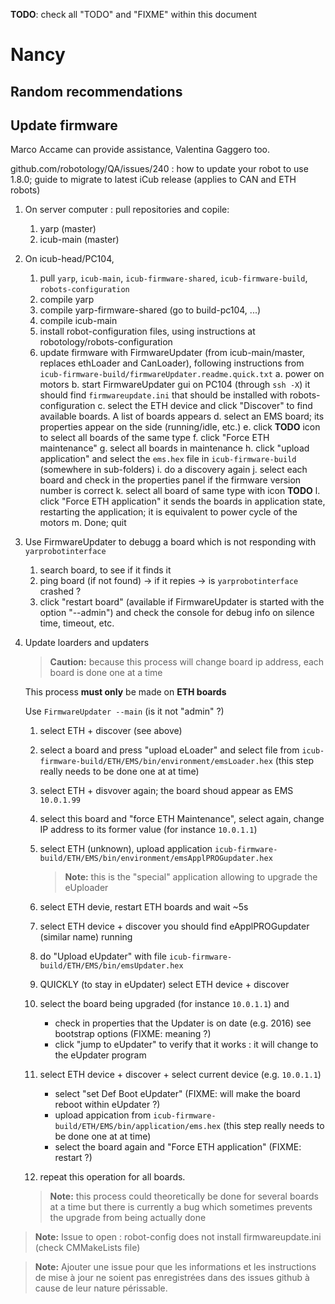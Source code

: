**TODO**: check all "TODO" and "FIXME" within this document

# Nancy

## Random recommendations

## Update firmware

Marco Accame can provide assistance, Valentina Gaggero too.

github.com/robotology/QA/issues/240 : how to update your robot to use 1.8.0; guide to migrate to latest iCub release (applies to CAN and ETH robots)

1. On server computer : pull repositories and copile:
    1. yarp (master)
    2. icub-main (master)
2. On icub-head/PC104,
    1. pull `yarp`, `icub-main`, `icub-firmware-shared`, `icub-firmware-build`, `robots-configuration`
    2. compile yarp
    3. compile yarp-firmware-shared (go to build-pc104, ...)
    4. compile icub-main
    5. install robot-configuration files, using instructions at robotology/robots-configuration
    6. update firmware with FirmwareUpdater (from icub-main/master, replaces ethLoader and CanLoader), following instructions from `icub-firmware-build/firmwareUpdater.readme.quick.txt`
        a. power on motors
        b. start FirmwareUpdater gui on PC104 (through `ssh -X`)
            it should find `firmwareupdate.ini` that should be installed with robots-configuration
        c. select the ETH device and click "Discover" to find available boards. A list of boards appears
        d. select an EMS board; its properties appear on the side (running/idle, etc.)
        e. click **TODO** icon to select all boards of the same type
        f. click "Force ETH maintenance"
        g. select all boards in maintenance
        h. click "upload application" and select the `ems.hex` file in `icub-firmware-build` (somewhere in sub-folders)
        i. do a discovery again
        j. select each board and check in the properties panel if the firmware version number is correct
        k. select all board of same type with icon **TODO**
        l. click "Force ETH application"
            it sends the boards in application state, restarting the application; it is equivalent to power cycle of the motors
        m. Done; quit
3. Use FirmwareUpdater to debugg a board which is not responding with `yarprobotinterface`
    1. search board, to see if it finds it
    2. ping board (if not found) -> if it repies -> is `yarprobotinterface` crashed ?
    3. click "restart board" (available if FirmwareUpdater is started with the option "--admin") and check the console for debug info on silence time, timeout, etc.

4. Update loarders and updaters
    > **Caution:** because this process will change board ip address, each board is done one at a time

    This process **must only** be made on **ETH boards**

    Use `FirmwareUpdater --main` (is it not "admin" ?)

    1. select ETH + discover (see above)
    2. select a board and press "upload eLoader" and select file from `icub-firmware-build/ETH/EMS/bin/environment/emsLoader.hex` (this step really needs to be done one at at time)
    3. select ETH + disvover again; the board shoud appear as EMS `10.0.1.99`
    4. select this board and "force ETH Maintenance", select again, change IP address to its former value (for instance `10.0.1.1`)
    5. select ETH (unknown), upload application `icub-firmware-build/ETH/EMS/bin/environment/emsApplPROGupdater.hex`

        > **Note:** this is the "special" application allowing to upgrade the eUploader
    6. select ETH devie, restart ETH boards and wait ~5s
    7. select ETH device + discover
        you should find eApplPROGupdater (similar name) running
    8. do "Upload eUpdater" with file `icub-firmware-build/ETH/EMS/bin/emsUpdater.hex`
    9. QUICKLY (to stay in eUpdater) select ETH device + discover
    10. select the board being upgraded (for instance `10.0.1.1`) and
        - check in properties that the Updater is on date (e.g. 2016)
            see bootstrap options (FIXME: meaning ?)
        - click "jump to eUpdater" to verify that it works : it will change to the eUpdater program
    11. select ETH device + discover + select current device (e.g. `10.0.1.1`)
        - select "set Def Boot eUpdater" (FIXME: will make the board reboot within eUpdater ?)
        - upload appication from `icub-firmware-build/ETH/EMS/bin/application/ems.hex` (this step really needs to be done one at at time)
        - select the board again and "Force ETH application" (FIXME: restart ?)
    12. repeat this operation for all boards.

    > **Note:** this process could theoretically be done for several boards at a time but there is currently a bug which sometimes prevents the upgrade from being actually done



> **Note:** Issue to open : robot-config does not install firmwareupdate.ini (check CMMakeLists file)


> **Note:** Ajouter une issue pour que les informations et les instructions de mise à jour ne soient pas enregistrées dans des issues github à cause de leur nature périssable.
